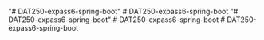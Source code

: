 "# DAT250-expass6-spring-boot" 
#   D A T 2 5 0 - e x p a s s 6 - s p r i n g - b o o t  
 "# DAT250-expass6-spring-boot" 
#   D A T 2 5 0 - e x p a s s 6 - s p r i n g - b o o t  
 #   D A T 2 5 0 - e x p a s s 6 - s p r i n g - b o o t  
 